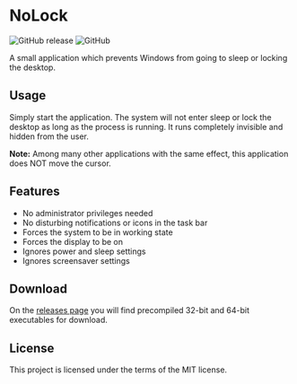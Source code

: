 # NoLock
![GitHub release](https://img.shields.io/github/release/NovaDynamics/nolock.svg)
![GitHub](https://img.shields.io/github/license/NovaDynamics/nolock.svg)

A small application which prevents Windows from going to sleep or locking the desktop.

## Usage
Simply start the application. The system will not enter sleep or lock the desktop as long as the process is running. It runs completely invisible and hidden from the user.

**Note:**
Among many other applications with the same effect, this application does NOT move the cursor.

## Features
- No administrator privileges needed
- No disturbing notifications or icons in the task bar
- Forces the system to be in working state
- Forces the display to be on
- Ignores power and sleep settings
- Ignores screensaver settings

## Download
On the [releases page](https://github.com/NovaDynamics/nolock/releases) you will find precompiled 32-bit and 64-bit executables for download.

## License
This project is licensed under the terms of the MIT license.
